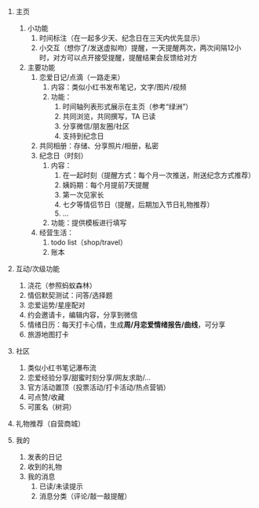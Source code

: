 1. 主页
    
    1. 小功能
        1. 时间标注（在一起多少天、纪念日在三天内优先显示）
        2. 小交互（想你了/发送虚拟吻）提醒，一天提醒两次，两次间隔12小时，对方可以点开接受提醒，提醒结果会反馈给对方
    2. 主要功能
        1. 恋爱日记/点滴（一路走来）
            1. 内容：类似小红书发布笔记，文字/图片/视频
            2. 功能：
                1. 时间轴列表形式展示在主页（参考“绿洲”）
                2. 共同浏览，共同撰写，TA 已读
                3. 分享微信/朋友圈/社区
                4. 支持到纪念日
        2. 共同相册：存储、分享照片/相册，私密
        3. 纪念日（时刻）
            1. 内容：
                1. 在一起时刻（提醒方式：每个月一次推送，附送纪念方式推荐）
                2. 姨妈期：每个月提前7天提醒
                3. 第一次见家长
                4. 七夕等情侣节日（提醒，后期加入节日礼物推荐）
                5. ...
            2. 功能：提供模板进行填写
        4. 经营生活：
            1. todo list（shop/travel）
            2. 账本
        
2. 互动/次级功能
    
    1. 浇花（参照蚂蚁森林）
    2. 情侣默契测试：问答/选择题
    3. 恋爱运势/星座配对
    4. 约会邀请卡，编辑内容，分享到微信
    5. 情绪日历：每天打卡心情，生成**周/月恋爱情绪报告/曲线**，可分享
    6. 旅游地图打卡
3. 社区
    
    1. 类似小红书笔记瀑布流
    2. 恋爱经验分享/甜蜜时刻分享/网友求助/...
    3. 官方活动置顶（投票活动/打卡活动/热点营销）
    4. 可点赞/收藏
    5. 可匿名（树洞）
4. 礼物推荐（自营商城）
    
5. 我的
    
    1. 发表的日记
    2. 收到的礼物
    3. 我的消息
        1. 已读/未读提示
        2. 消息分类（评论/敲一敲提醒）